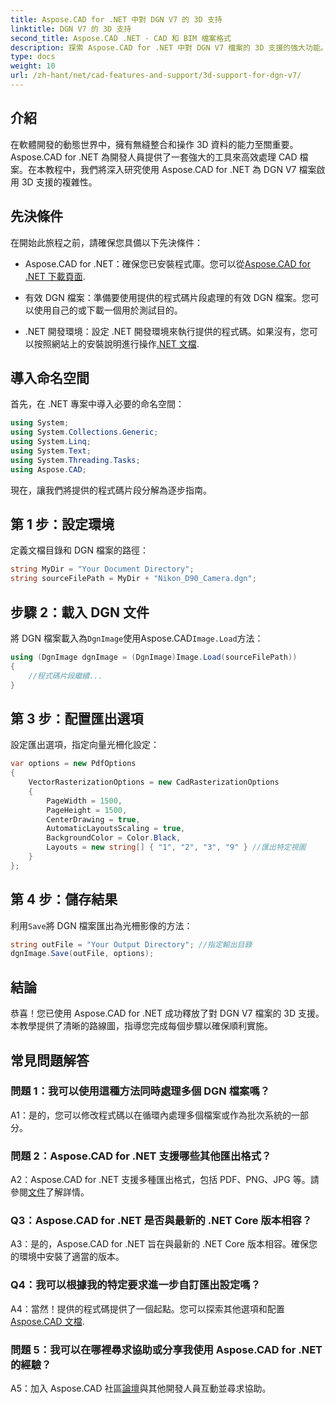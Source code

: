 ```yaml
---
title: Aspose.CAD for .NET 中對 DGN V7 的 3D 支持
linktitle: DGN V7 的 3D 支持
second_title: Aspose.CAD .NET - CAD 和 BIM 檔案格式
description: 探索 Aspose.CAD for .NET 中對 DGN V7 檔案的 3D 支援的強大功能。按照我們的逐步指南輕鬆整合和操作 CAD 檔案。
type: docs
weight: 10
url: /zh-hant/net/cad-features-and-support/3d-support-for-dgn-v7/
---
```

## 介紹

在軟體開發的動態世界中，擁有無縫整合和操作 3D 資料的能力至關重要。 Aspose.CAD for .NET 為開發人員提供了一套強大的工具來高效處理 CAD 檔案。在本教程中，我們將深入研究使用 Aspose.CAD for .NET 為 DGN V7 檔案啟用 3D 支援的複雜性。

## 先決條件

在開始此旅程之前，請確保您具備以下先決條件：

-  Aspose.CAD for .NET：確保您已安裝程式庫。您可以從[Aspose.CAD for .NET 下載頁面](https://releases.aspose.com/cad/net/).

- 有效 DGN 檔案：準備要使用提供的程式碼片段處理的有效 DGN 檔案。您可以使用自己的或下載一個用於測試目的。

- .NET 開發環境：設定 .NET 開發環境來執行提供的程式碼。如果沒有，您可以按照網站上的安裝說明進行操作[.NET 文檔](https://docs.microsoft.com/en-us/dotnet/core/install/).

## 導入命名空間

首先，在 .NET 專案中導入必要的命名空間：

```csharp
using System;
using System.Collections.Generic;
using System.Linq;
using System.Text;
using System.Threading.Tasks;
using Aspose.CAD;
```

現在，讓我們將提供的程式碼片段分解為逐步指南。

## 第 1 步：設定環境

定義文檔目錄和 DGN 檔案的路徑：

```csharp
string MyDir = "Your Document Directory";
string sourceFilePath = MyDir + "Nikon_D90_Camera.dgn";
```

## 步驟 2：載入 DGN 文件

將 DGN 檔案載入為`DgnImage`使用Aspose.CAD`Image.Load`方法：

```csharp
using (DgnImage dgnImage = (DgnImage)Image.Load(sourceFilePath))
{
    //程式碼片段繼續...
}
```

## 第 3 步：配置匯出選項

設定匯出選項，指定向量光柵化設定：

```csharp
var options = new PdfOptions
{
    VectorRasterizationOptions = new CadRasterizationOptions
    {
        PageWidth = 1500,
        PageHeight = 1500,
        CenterDrawing = true,
        AutomaticLayoutsScaling = true,
        BackgroundColor = Color.Black,
        Layouts = new string[] { "1", "2", "3", "9" } //匯出特定視圖
    }
};
```

## 第 4 步：儲存結果

利用`Save`將 DGN 檔案匯出為光柵影像的方法：

```csharp
string outFile = "Your Output Directory"; //指定輸出目錄
dgnImage.Save(outFile, options);
```

## 結論

恭喜！您已使用 Aspose.CAD for .NET 成功釋放了對 DGN V7 檔案的 3D 支援。本教學提供了清晰的路線圖，指導您完成每個步驟以確保順利實施。

## 常見問題解答

### 問題 1：我可以使用這種方法同時處理多個 DGN 檔案嗎？

A1：是的，您可以修改程式碼以在循環內處理多個檔案或作為批次系統的一部分。

### 問題 2：Aspose.CAD for .NET 支援哪些其他匯出格式？

 A2：Aspose.CAD for .NET 支援多種匯出格式，包括 PDF、PNG、JPG 等。請參閱[文件](https://reference.aspose.com/cad/net/)了解詳情。

### Q3：Aspose.CAD for .NET 是否與最新的 .NET Core 版本相容？

A3：是的，Aspose.CAD for .NET 旨在與最新的 .NET Core 版本相容。確保您的環境中安裝了適當的版本。

### Q4：我可以根據我的特定要求進一步自訂匯出設定嗎？

 A4：當然！提供的程式碼提供了一個起點。您可以探索其他選項和配置[Aspose.CAD 文檔](https://reference.aspose.com/cad/net/).

### 問題 5：我可以在哪裡尋求協助或分享我使用 Aspose.CAD for .NET 的經驗？

A5：加入 Aspose.CAD 社區[論壇](https://forum.aspose.com/c/cad/19)與其他開發人員互動並尋求協助。